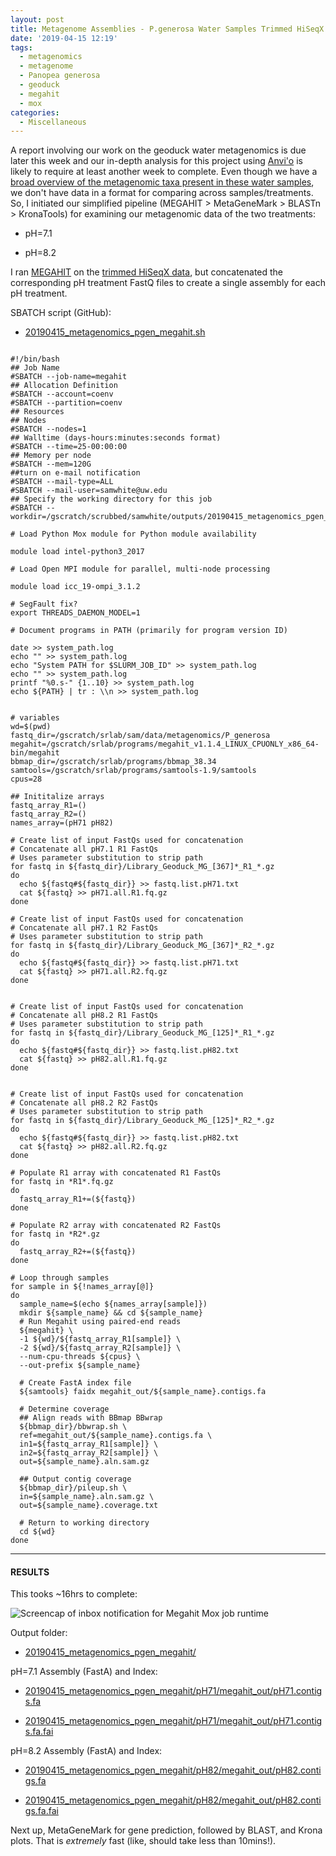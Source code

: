 ```yaml
---
layout: post
title: Metagenome Assemblies - P.generosa Water Samples Trimmed HiSeqX Data Using Megahit on Mox to Compare pH Treatments
date: '2019-04-15 12:19'
tags:
  - metagenomics
  - metagenome
  - Panopea generosa
  - geoduck
  - megahit
  - mox
categories:
  - Miscellaneous
---
```


A report involving our work on the geoduck water metagenomics is due later this week and our in-depth analysis for this project using [Anvi'o](http://merenlab.org/software/anvio/) is likely to require at least another week to complete. Even though we have a [broad overview of the metagenomic taxa present in these water samples](https://robertslab.github.io/sams-notebook/2019/03/25/Metagenomics-Taxonomic-Diversity-from-Geoduck-Water-with-BLASTn-and-Krona-Plots.html), we don't have data in a format for comparing across samples/treatments. So, I initiated our simplified pipeline (MEGAHIT > MetaGeneMark > BLASTn > KronaTools) for examining our metagenomic data of the two treatments:

- pH=7.1

- pH=8.2

I ran [MEGAHIT](https://github.com/voutcn/megahit) on the [trimmed HiSeqX data](https://robertslab.github.io/sams-notebook/2018/12/11/FastQC-and-Trimming-Metagenomics-(Geoduck)-HiSeqX-Reads-from-20180809.html), but concatenated the corresponding pH treatment FastQ files to create a single assembly for each pH treatment.

SBATCH script (GitHub):

- [20190415_metagenomics_pgen_megahit.sh](https://github.com/RobertsLab/sams-notebook/blob/master/sbatch_scripts/20190415_metagenomics_pgen_megahit.sh)


<pre><code>
#!/bin/bash
## Job Name
#SBATCH --job-name=megahit
## Allocation Definition
#SBATCH --account=coenv
#SBATCH --partition=coenv
## Resources
## Nodes
#SBATCH --nodes=1
## Walltime (days-hours:minutes:seconds format)
#SBATCH --time=25-00:00:00
## Memory per node
#SBATCH --mem=120G
##turn on e-mail notification
#SBATCH --mail-type=ALL
#SBATCH --mail-user=samwhite@uw.edu
## Specify the working directory for this job
#SBATCH --workdir=/gscratch/scrubbed/samwhite/outputs/20190415_metagenomics_pgen_megahit

# Load Python Mox module for Python module availability

module load intel-python3_2017

# Load Open MPI module for parallel, multi-node processing

module load icc_19-ompi_3.1.2

# SegFault fix?
export THREADS_DAEMON_MODEL=1

# Document programs in PATH (primarily for program version ID)

date >> system_path.log
echo "" >> system_path.log
echo "System PATH for $SLURM_JOB_ID" >> system_path.log
echo "" >> system_path.log
printf "%0.s-" {1..10} >> system_path.log
echo ${PATH} | tr : \\n >> system_path.log


# variables
wd=$(pwd)
fastq_dir=/gscratch/srlab/sam/data/metagenomics/P_generosa
megahit=/gscratch/srlab/programs/megahit_v1.1.4_LINUX_CPUONLY_x86_64-bin/megahit
bbmap_dir=/gscratch/srlab/programs/bbmap_38.34
samtools=/gscratch/srlab/programs/samtools-1.9/samtools
cpus=28

## Inititalize arrays
fastq_array_R1=()
fastq_array_R2=()
names_array=(pH71 pH82)

# Create list of input FastQs used for concatenation
# Concatenate all pH7.1 R1 FastQs
# Uses parameter substitution to strip path
for fastq in ${fastq_dir}/Library_Geoduck_MG_[367]*_R1_*.gz
do
  echo ${fastq#${fastq_dir}} >> fastq.list.pH71.txt
  cat ${fastq} >> pH71.all.R1.fq.gz
done

# Create list of input FastQs used for concatenation
# Concatenate all pH7.1 R2 FastQs
# Uses parameter substitution to strip path
for fastq in ${fastq_dir}/Library_Geoduck_MG_[367]*_R2_*.gz
do
  echo ${fastq#${fastq_dir}} >> fastq.list.pH71.txt
  cat ${fastq} >> pH71.all.R2.fq.gz
done


# Create list of input FastQs used for concatenation
# Concatenate all pH8.2 R1 FastQs
# Uses parameter substitution to strip path
for fastq in ${fastq_dir}/Library_Geoduck_MG_[125]*_R1_*.gz
do
  echo ${fastq#${fastq_dir}} >> fastq.list.pH82.txt
  cat ${fastq} >> pH82.all.R1.fq.gz
done


# Create list of input FastQs used for concatenation
# Concatenate all pH8.2 R2 FastQs
# Uses parameter substitution to strip path
for fastq in ${fastq_dir}/Library_Geoduck_MG_[125]*_R2_*.gz
do
  echo ${fastq#${fastq_dir}} >> fastq.list.pH82.txt
  cat ${fastq} >> pH82.all.R2.fq.gz
done

# Populate R1 array with concatenated R1 FastQs
for fastq in *R1*.fq.gz
do
  fastq_array_R1+=(${fastq})
done

# Populate R2 array with concatenated R2 FastQs
for fastq in *R2*.gz
do
  fastq_array_R2+=(${fastq})
done

# Loop through samples
for sample in ${!names_array[@]}
do
  sample_name=$(echo ${names_array[sample]})
  mkdir ${sample_name} && cd ${sample_name}
  # Run Megahit using paired-end reads
  ${megahit} \
  -1 ${wd}/${fastq_array_R1[sample]} \
  -2 ${wd}/${fastq_array_R2[sample]} \
  --num-cpu-threads ${cpus} \
  --out-prefix ${sample_name}

  # Create FastA index file
  ${samtools} faidx megahit_out/${sample_name}.contigs.fa

  # Determine coverage
  ## Align reads with BBmap BBwrap
  ${bbmap_dir}/bbwrap.sh \
  ref=megahit_out/${sample_name}.contigs.fa \
  in1=${fastq_array_R1[sample]} \
  in2=${fastq_array_R2[sample]} \
  out=${sample_name}.aln.sam.gz

  ## Output contig coverage
  ${bbmap_dir}/pileup.sh \
  in=${sample_name}.aln.sam.gz \
  out=${sample_name}.coverage.txt

  # Return to working directory
  cd ${wd}
done
</code></pre>


---

#### RESULTS

This tooks ~16hrs to complete:

![Screencap of inbox notification for Megahit Mox job runtime](https://github.com/RobertsLab/sams-notebook/blob/master/images/screencaps/20190416-megahit-runtime.png?raw=true)

Output folder:

- [20190415_metagenomics_pgen_megahit/](http://gannet.fish.washington.edu/Atumefaciens/20190415_metagenomics_pgen_megahit/)

pH=7.1 Assembly (FastA) and Index:

- [20190415_metagenomics_pgen_megahit/pH71/megahit_out/pH71.contigs.fa](http://gannet.fish.washington.edu/Atumefaciens/20190415_metagenomics_pgen_megahit/pH71/megahit_out/pH71.contigs.fa)

- [20190415_metagenomics_pgen_megahit/pH71/megahit_out/pH71.contigs.fa.fai](http://gannet.fish.washington.edu/Atumefaciens/20190415_metagenomics_pgen_megahit/pH71/megahit_out/pH71.contigs.fa.fai)

pH=8.2 Assembly (FastA) and Index:

- [20190415_metagenomics_pgen_megahit/pH82/megahit_out/pH82.contigs.fa](http://gannet.fish.washington.edu/Atumefaciens/20190415_metagenomics_pgen_megahit/pH82/megahit_out/pH82.contigs.fa)

- [20190415_metagenomics_pgen_megahit/pH82/megahit_out/pH82.contigs.fa.fai](http://gannet.fish.washington.edu/Atumefaciens/20190415_metagenomics_pgen_megahit/pH82/megahit_out/pH82.contigs.fa.fai)


Next up, MetaGeneMark for gene prediction, followed by BLAST, and Krona plots. That is _extremely_ fast (like, should take less than 10mins!).
